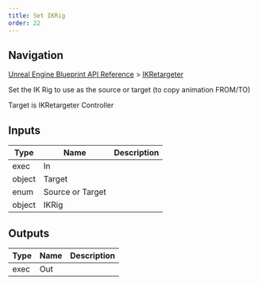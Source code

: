 ```yaml
---
title: Set IKRig
order: 22
---
```

## Navigation

[Unreal Engine Blueprint API Reference](https://dev.epicgames.com/documentation/en-us/unreal-engine/BlueprintAPI) > [IKRetargeter](https://dev.epicgames.com/documentation/en-us/unreal-engine/BlueprintAPI/IKRetargeter)

Set the IK Rig to use as the source or target (to copy animation FROM/TO)

Target is IKRetargeter Controller

## Inputs

| Type | Name | Description |
| --- | --- | --- |
| exec | In |  |
| object | Target |  |
| enum | Source or Target |  |
| object | IKRig |  |

## Outputs

| Type | Name | Description |
| --- | --- | --- |
| exec | Out |  |
